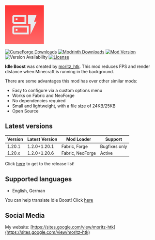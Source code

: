 ![Idle Boost icon](https://github.com/moritz-htk/idle-boost/blob/main/common/src/main/resources/icon.png)

[![CurseForge Downloads](https://cf.way2muchnoise.eu/short_1054545_downloads.svg?badge_style=for_the_badge)](https://www.curseforge.com/minecraft/mc-mods/idle-boost)
[![Modrinth Downloads](https://img.shields.io/modrinth/dt/REC6ythZ?style=for-the-badge&logo=modrinth)](https://modrinth.com/mod/idle-boost)
[![Mod Version](https://img.shields.io/modrinth/v/REC6ythZ?style=for-the-badge)](https://github.com/moritz-htk/idle-boost/releases)
![Version Availability](https://cf.way2muchnoise.eu/versions/1054545.svg?badge_style=for_the_badge)
[![License](https://img.shields.io/badge/LICENSE-moritz__htk_Software_License_Agreement_(mSLA)-red?style=for-the-badge)](https://sites.google.com/view/moritz-htk/license)

**Idle Boost** was created by [moritz_htk](https://github.com/moritz-htk). This mod reduces FPS and render distance when Minecraft is running in the background.

There are some advantages this mod has over other similar mods:
- Easy to configure via a custom options menu
- Works on Fabric and NeoForge
- No dependencies required
- Small and lightweight, with a file size of 24KB/25KB
- Open Source

## Latest versions
| Version | Latest Version | Mod Loader       | Support       |
|---------|----------------|------------------|---------------|
| 1.20.1  | 1.2.0+1.20.1   | Fabric, Forge    | Bugfixes only |
| 1.20.x  | 1.2.0+1.20.6   | Fabric, NeoForge | Active        |

Click [here](https://github.com/moritz-htk/idle-boost/releases) to get to the release list!

## Supported languages
- English, German

You can help translate Idle Boost! Click [here](https://crowdin.com/project/idle-boost)

## Social Media
My website: [https://sites.google.com/view/moritz-htk](https://sites.google.com/view/moritz-htk)